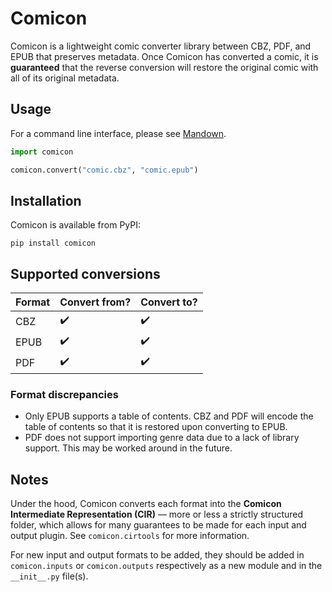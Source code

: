 # Comicon

Comicon is a lightweight comic converter library between CBZ, PDF, and EPUB that preserves metadata. Once Comicon has converted a comic, it is **guaranteed** that the reverse conversion will restore the original comic with all of its original metadata.

## Usage

For a command line interface, please see [Mandown](https://github.com/potatoeggy/mandown).

```python
import comicon

comicon.convert("comic.cbz", "comic.epub")
```

## Installation

Comicon is available from PyPI:

```
pip install comicon
```

## Supported conversions

| Format | Convert from? | Convert to? |
| --- | --- | --- |
| CBZ | :heavy_check_mark: | :heavy_check_mark: |
| EPUB | :heavy_check_mark: | :heavy_check_mark: |
| PDF | :heavy_check_mark: | :heavy_check_mark: |

### Format discrepancies

- Only EPUB supports a table of contents. CBZ and PDF will encode the table of contents so that it is restored upon converting to EPUB.
- PDF does not support importing genre data due to a lack of library support. This may be worked around in the future.

## Notes

Under the hood, Comicon converts each format into the **Comicon Intermediate Representation (CIR)** — more or less a strictly structured folder, which allows for many guarantees to be made for each input and output plugin. See `comicon.cirtools` for more information.

For new input and output formats to be added, they should be added in `comicon.inputs` or `comicon.outputs` respectively as a new module and in the `__init__.py` file(s).
